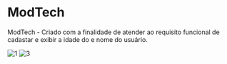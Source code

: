 # ModTech
ModTech - Criado com a finalidade de atender ao requisito funcional de cadastar e exibir a idade do e nome do usuário.

![1](https://user-images.githubusercontent.com/40208382/72258262-64ec8e80-35ec-11ea-8e93-795d1bab4831.jpeg)
![3](https://user-images.githubusercontent.com/40208382/72258274-6a49d900-35ec-11ea-939d-dc411efc0f57.jpeg)

